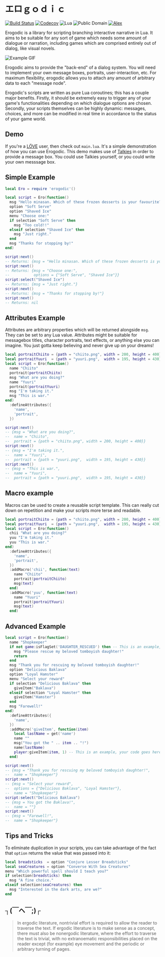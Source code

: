 # エロｇｏｄｉｃ

[![Build Status](https://travis-ci.org/oniietzschan/erogodic.svg?branch=master)](https://travis-ci.org/oniietzschan/erogodic)
[![Codecov](https://codecov.io/gh/oniietzschan/erogodic/branch/master/graph/badge.svg)](https://codecov.io/gh/oniietzschan/erogodic)
![Lua](https://img.shields.io/badge/Lua-JIT%2C%205.1-blue.svg)
![Public Domain](https://img.shields.io/badge/license-public%20domain-blue)
[![Alex](https://img.shields.io/badge/alex-never_racist-brightgreen.svg)](http://alexjs.com/)

Erogodic is a library for scripting branching interactive narrative in Lua. It aims to be suitable for any sort of game which needs some amount of dialogue or narration, including games which are comprised entirely out of dialog, like visual novels.

![Example GIF](https://i.imgur.com/AjDqNCO.gif)

Erogodic aims to provide the "back-end" of a dialog system. You will need to implement your own message boxes, portraits, user-interaction, etc. For maximum flexibility, erogodic allows you to attach any amount of arbitrary data to each "message node".

Erogodic's scripts are written as pure Lua coroutines; this has a couple major benefits. Firstly, it should be extremely easy to trigger any of your game's functionalities depending on which dialogue options are chosen. Secondly, your scripts themselves can be highly dynamic: messages, choices, and more can be modified in real time in accordance to the status of your game world.

## Demo

If you're a [LÖVE](https://love2d.org/) user, then check out `main.lua`. It's a simple demonstration of how you can use Erogodic. This demo makes use of [Talkies](https://github.com/tanema/talkies) in order to provide a message box. You could use Talkies yourself, or you could write your own messsage box.

## Simple Example

```lua
local Ero = require 'erogodic'()

local script = Ero(function()
  msg "Hello minasan. Which of these frozen desserts is your favourite?"
  option "Soft Serve"
  option "Shaved Ice"
  menu "Choose one:"
  if selection "Soft Serve" then
    msg "Too cold!!"
  elseif selection "Shaved Ice" then
    msg "Just right."
  end
  msg "Thanks for stopping by!"
end)

script:next()
-- Returns: {msg = "Hello minasan. Which of these frozen desserts is your favourite?"}
script:next()
-- Returns: {msg = "Choose one:",
--           options = {"Soft Serve", "Shaved Ice"}}
script:select("Shaved Ice")
-- Returns: {msg = "Just right."}
script:next()
-- Returns: {msg = "Thanks for stopping by!"}
script:next()
-- Returns: nil
```

## Attributes Example

Attributes are arbitrary properties which will be returned alongside `msg`. They can be set to any Lua value. Attributes might be suitable for messagebox titles, character portraits, text effects, or anything else you can imagine. You just gotta keep believing and never give up on your dreams!

```lua
local portraitChiito = {path = "chiito.png", width = 200, height = 400}
local portraitYuuri  = {path = "yuuri.png",  width = 195, height = 430}
local script = Ero(function()
  name "Chiito"
  portrait(portraitChiito)
  msg "What are you doing?"
  name "Yuuri"
  portrait(portraitYuuri)
  msg "I'm taking it."
  msg "This is war."
end)
  :defineAttributes({
    'name',
    'portrait',
  })

script:next()
-- {msg = "What are you doing?",
--  name = "Chiito",
--  portrait = {path = "chiito.png", width = 200, height = 400}}
script:next()
-- {msg = "I'm taking it.",
--  name = "Yuuri",
--  portrait = {path = "yuuri.png",  width = 195, height = 430}}
script:next()
-- {msg = "This is war.",
--  name = "Yuuri",
--  portrait = {path = "yuuri.png",  width = 195, height = 430}}
```

## Macro example

Macros can be used to create a reusable script template. This can really cut down on repetition and make your scripts more terse and readable.

```lua
local portraitChiito = {path = "chiito.png", width = 200, height = 400}
local portraitYuuri  = {path = "yuuri.png",  width = 195, height = 430}
local script = Ero(function()
  chii "What are you doing?"
  yuu "I'm taking it."
  yuu "This is war."
end)
  :defineAttributes({
    'name',
    'portrait',
  })
  :addMacro('chii', function(text)
    name "Chiito"
    portrait(portraitChiito)
    msg(text)
  end)
  :addMacro('yuu', function(text)
    name "Yuuri"
    portrait(portraitYuuri)
    msg(text)
  end)
```

## Advanced Example

```lua
local script = Ero(function()
  name "Shopkeeper"
  if not game:isFlagSet('DAUGHTER_RESCUED') then -- This is an example, your code goes here.
    msg "Please rescue my beloved tomboyish daughter!"
    return
  end
  msg "Thank you for rescuing my beloved tomboyish daughter!"
  option "Delicious Baklava"
  option "Loyal Hamster"
  menu "Select your reward"
  if selection "Delicious Baklava" then
    giveItem("Baklava")
  elseif selection "Loyal Hamster" then
    giveItem("Hamster")
  end
  msg "Farewell!"
end)
  :defineAttributes({
    'name',
  })
  :addMacro('giveItem', function(item)
    local lastName = get('name')
    name ""
    msg("You got the " .. item .. "!")
    name(lastName)
    player:giveItem(item, 1) -- This is an example, your code goes here.
  end)

script:next()
-- {msg = "Thank you for rescuing my beloved tomboyish daughter!",
--  name = "Shopkeeper"}
script:next()
-- {msg = "Select your reward",
--  options = {"Delicious Baklava", "Loyal Hamster"},
--  name = "Shopkeeper"}
script:select("Delicious Baklava")
-- {msg = You got the Baklava!",
--  name = ""}
script:next()
-- {msg = "Farewell!",
--  name = "Shopkeeper"}
```

## Tips and Tricks

To eliminate duplication in your scripts, you can take advantage of the fact that `option` returns the value that was passed into it:

```lua
local breadsticks  = option "Conjure Lesser Breadsticks"
local seaCreatures = option "Converse With Sea Creatures"
menu "Which powerful spell should I teach you?"
if selection(breadsticks) then
  msg "A fine choice."
elseif selection(seaCreatures) then
  msg "Interested in the dark arts, are we?"
end
```

##  ┐(￣ヘ￣;)┌

> In ergodic literature, nontrivial effort is required to allow the reader to traverse the text. If ergodic literature is to make sense as a concept, there must also be nonergodic literature, where the effort to traverse the text is trivial, with no extranoematic responsibilities placed on the reader except (for example) eye movement and the periodic or arbitrary turning of pages.
